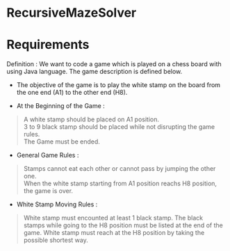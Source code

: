 # RecursiveMazeSolver

# Requirements  

Definition : We want to code a game which is played on a chess board with using Java language. The game description is defined below.

- The objective of the game is to play the white stamp on the board from the one end (A1) to the other end (H8).

- At the Beginning of the Game :

> A white stamp should be placed on A1 position. </br>
> 3 to 9 black stamp should be placed while not disrupting the game rules. </br>
> The Game must be ended. </br>

- General Game Rules :

> Stamps cannot eat each other or cannot pass by jumping the other one. </br>
> When the white stamp starting from A1 position reachs H8 position, the game is over. </br>

- White Stamp Moving Rules : 

> White stamp must encounted at least 1 black stamp.
> The black stamps while going to the H8 position must be listed at the end of the game.
> White stamp must reach at the H8 position by taking the possible shortest way.


